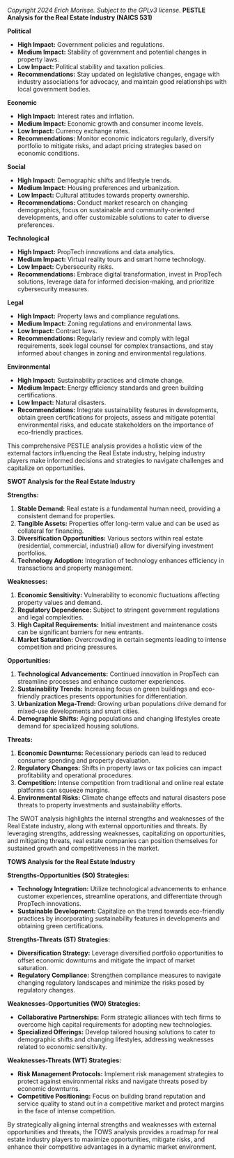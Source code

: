 *Copyright 2024 Erich Morisse.  Subject to the GPLv3 license.*
**PESTLE Analysis for the Real Estate Industry (NAICS 531)**

**Political**
- **High Impact:** Government policies and regulations.
- **Medium Impact:** Stability of government and potential changes in property laws.
- **Low Impact:** Political stability and taxation policies.
- **Recommendations:** Stay updated on legislative changes, engage with industry associations for advocacy, and maintain good relationships with local government bodies.

**Economic**
- **High Impact:** Interest rates and inflation.
- **Medium Impact:** Economic growth and consumer income levels.
- **Low Impact:** Currency exchange rates.
- **Recommendations:** Monitor economic indicators regularly, diversify portfolio to mitigate risks, and adapt pricing strategies based on economic conditions.

**Social**
- **High Impact:** Demographic shifts and lifestyle trends.
- **Medium Impact:** Housing preferences and urbanization.
- **Low Impact:** Cultural attitudes towards property ownership.
- **Recommendations:** Conduct market research on changing demographics, focus on sustainable and community-oriented developments, and offer customizable solutions to cater to diverse preferences.

**Technological**
- **High Impact:** PropTech innovations and data analytics.
- **Medium Impact:** Virtual reality tours and smart home technology.
- **Low Impact:** Cybersecurity risks.
- **Recommendations:** Embrace digital transformation, invest in PropTech solutions, leverage data for informed decision-making, and prioritize cybersecurity measures.

**Legal**
- **High Impact:** Property laws and compliance regulations.
- **Medium Impact:** Zoning regulations and environmental laws.
- **Low Impact:** Contract laws.
- **Recommendations:** Regularly review and comply with legal requirements, seek legal counsel for complex transactions, and stay informed about changes in zoning and environmental regulations.

**Environmental**
- **High Impact:** Sustainability practices and climate change.
- **Medium Impact:** Energy efficiency standards and green building certifications.
- **Low Impact:** Natural disasters.
- **Recommendations:** Integrate sustainability features in developments, obtain green certifications for projects, assess and mitigate potential environmental risks, and educate stakeholders on the importance of eco-friendly practices.

This comprehensive PESTLE analysis provides a holistic view of the external factors influencing the Real Estate industry, helping industry players make informed decisions and strategies to navigate challenges and capitalize on opportunities.

**SWOT Analysis for the Real Estate Industry**

**Strengths:**
1. **Stable Demand:** Real estate is a fundamental human need, providing a consistent demand for properties.
2. **Tangible Assets:** Properties offer long-term value and can be used as collateral for financing.
3. **Diversification Opportunities:** Various sectors within real estate (residential, commercial, industrial) allow for diversifying investment portfolios.
4. **Technology Adoption:** Integration of technology enhances efficiency in transactions and property management.

**Weaknesses:**
1. **Economic Sensitivity:** Vulnerability to economic fluctuations affecting property values and demand.
2. **Regulatory Dependence:** Subject to stringent government regulations and legal complexities.
3. **High Capital Requirements:** Initial investment and maintenance costs can be significant barriers for new entrants.
4. **Market Saturation:** Overcrowding in certain segments leading to intense competition and pricing pressures.

**Opportunities:**
1. **Technological Advancements:** Continued innovation in PropTech can streamline processes and enhance customer experiences.
2. **Sustainability Trends:** Increasing focus on green buildings and eco-friendly practices presents opportunities for differentiation.
3. **Urbanization Mega-Trend:** Growing urban populations drive demand for mixed-use developments and smart cities.
4. **Demographic Shifts:** Aging populations and changing lifestyles create demand for specialized housing solutions.

**Threats:**
1. **Economic Downturns:** Recessionary periods can lead to reduced consumer spending and property devaluation.
2. **Regulatory Changes:** Shifts in property laws or tax policies can impact profitability and operational procedures.
3. **Competition:** Intense competition from traditional and online real estate platforms can squeeze margins.
4. **Environmental Risks:** Climate change effects and natural disasters pose threats to property investments and sustainability efforts.

The SWOT analysis highlights the internal strengths and weaknesses of the Real Estate industry, along with external opportunities and threats. By leveraging strengths, addressing weaknesses, capitalizing on opportunities, and mitigating threats, real estate companies can position themselves for sustained growth and competitiveness in the market.

**TOWS Analysis for the Real Estate Industry**

**Strengths-Opportunities (SO) Strategies:**
- **Technology Integration:** Utilize technological advancements to enhance customer experiences, streamline operations, and differentiate through PropTech innovations.
- **Sustainable Development:** Capitalize on the trend towards eco-friendly practices by incorporating sustainability features in developments and obtaining green certifications.

**Strengths-Threats (ST) Strategies:**
- **Diversification Strategy:** Leverage diversified portfolio opportunities to offset economic downturns and mitigate the impact of market saturation.
- **Regulatory Compliance:** Strengthen compliance measures to navigate changing regulatory landscapes and minimize the risks posed by regulatory changes.

**Weaknesses-Opportunities (WO) Strategies:**
- **Collaborative Partnerships:** Form strategic alliances with tech firms to overcome high capital requirements for adopting new technologies.
- **Specialized Offerings:** Develop tailored housing solutions to cater to demographic shifts and changing lifestyles, addressing weaknesses related to economic sensitivity.

**Weaknesses-Threats (WT) Strategies:**
- **Risk Management Protocols:** Implement risk management strategies to protect against environmental risks and navigate threats posed by economic downturns.
- **Competitive Positioning:** Focus on building brand reputation and service quality to stand out in a competitive market and protect margins in the face of intense competition.

By strategically aligning internal strengths and weaknesses with external opportunities and threats, the TOWS analysis provides a roadmap for real estate industry players to maximize opportunities, mitigate risks, and enhance their competitive advantages in a dynamic market environment.

